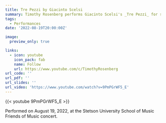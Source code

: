```yaml
---
title: Tre Pezzi by Giacinto Scelsi
summary: Timothy Rosenberg performs Giacinto Scelsi's _Tre Pezzi_ for solo soprano saxophone.
tags:
  - Performances
date: '2022-08-19T20:00:00Z'

image:
  preview_only: true

links:
  - icon: youtube
    icon_pack: fab
    name: Follow
    url: https://www.youtube.com/c/TimothyRosenberg
url_code: ''
url_pdf: ''
url_slides: ''
url_video: 'https://www.youtube.com/watch?v=9PmPGrWF5_E'
---
```

{{< youtube 9PmPGrWF5_E >}}

Performed on August 19, 2022, at the Stetson University School of Music Friends of Music concert.
